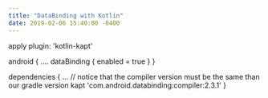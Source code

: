 ```yaml
---
title: "DataBinding with Kotlin"
date: 2019-02-06 15:40:00 -0400
---
```



apply plugin: 'kotlin-kapt'

android {
    ....
    dataBinding {
        enabled = true
    }
}

dependencies {
    ...
    // notice that the compiler version must be the same than our gradle version
    kapt 'com.android.databinding:compiler:2.3.1'
}
